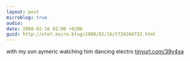 ```yaml
---
layout: post
microblog: true
audio: 
date: 2008-02-16 02:00 +0200
guid: http://xtof.micro.blog/2008/02/16/t720164732.html
---
```

with my son aymeric watching him dancing electro [tinyurl.com/39y4xa](http://tinyurl.com/39y4xa)
